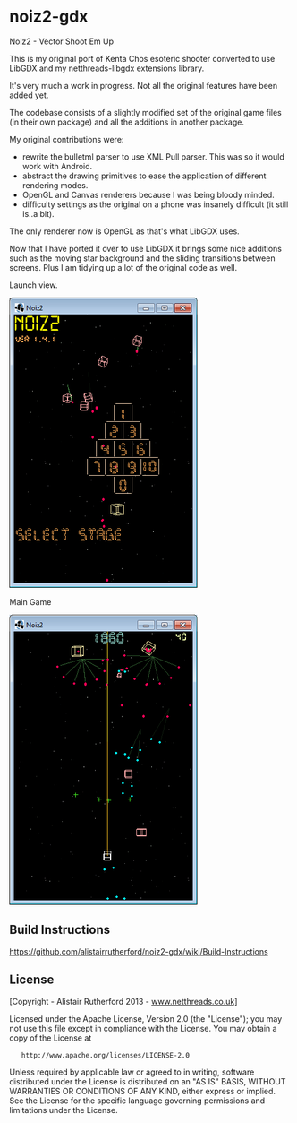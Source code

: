 noiz2-gdx
=========

Noiz2 - Vector Shoot Em Up

This is my original port of Kenta Chos esoteric shooter converted to use LibGDX and my netthreads-libgdx extensions library.

It's very much a work in progress. Not all the original features have been added yet.

The codebase consists of a slightly modified set of the original game files (in their own package) and all the additions in another package.


My original contributions were:

- rewrite the bulletml parser to use XML Pull parser. This was so it would work with Android.
- abstract the drawing primitives to ease the application of different rendering modes.
- OpenGL and Canvas renderers because I was being bloody minded.
- difficulty settings as the original on a phone was insanely difficult (it still is..a bit).

The only renderer now is OpenGL as that's what LibGDX uses.

Now that I have ported it over to use LibGDX it brings some nice additions such as the moving star background and the sliding transitions between screens.
Plus I am tidying up a lot of the original code as well.

Launch view.

![Demo](https://github.com/alistairrutherford/images/raw/master/noiz2_1.png) 

Main Game

![Demo](https://github.com/alistairrutherford/images/raw/master/noiz2_2.png)


Build Instructions
-------------------

https://github.com/alistairrutherford/noiz2-gdx/wiki/Build-Instructions

License
--------
[Copyright - Alistair Rutherford 2013 - www.netthreads.co.uk]

Licensed under the Apache License, Version 2.0 (the "License");
   you may not use this file except in compliance with the License.
   You may obtain a copy of the License at

       http://www.apache.org/licenses/LICENSE-2.0

   Unless required by applicable law or agreed to in writing, software
   distributed under the License is distributed on an "AS IS" BASIS,
   WITHOUT WARRANTIES OR CONDITIONS OF ANY KIND, either express or implied.
   See the License for the specific language governing permissions and
   limitations under the License.
